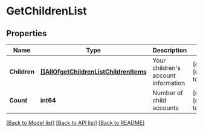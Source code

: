 # GetChildrenList

## Properties
Name | Type | Description | Notes
------------ | ------------- | ------------- | -------------
**Children** | [**[]AllOfgetChildrenListChildrenItems**](interface{}.md) | Your children&#x27;s account information | [optional] [default to null]
**Count** | **int64** | Number of child accounts | [optional] [default to null]

[[Back to Model list]](../README.md#documentation-for-models) [[Back to API list]](../README.md#documentation-for-api-endpoints) [[Back to README]](../README.md)

